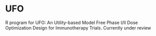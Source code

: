 # UFO
R program for UFO: An Utility-based Model Free Phase I/II Dose Optimization Design for Immunotherapy Trials.
Currently under review
